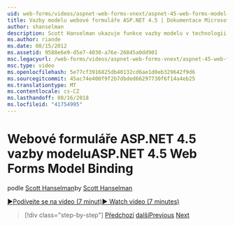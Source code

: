 ```yaml
---
uid: web-forms/videos/aspnet-web-forms-vnext/aspnet-45-web-forms-model-binding
title: Vazby modelu webové formuláře ASP.NET 4.5 | Dokumentace Microsoftu
author: shanselman
description: Scott Hanselman ukazuje funkce vazby modelu v technologii ASP.NET 4.5
ms.author: riande
ms.date: 08/15/2012
ms.assetid: 9588e6e9-d5e7-4030-a76e-26845a0dd901
msc.legacyurl: /web-forms/videos/aspnet-web-forms-vnext/aspnet-45-web-forms-model-binding
msc.type: video
ms.openlocfilehash: 5e77cf3916825db40132cd6ae1d0eb329642f9d6
ms.sourcegitcommit: 45ac74e400f9f2b7dbded66297730f6f14a4eb25
ms.translationtype: MT
ms.contentlocale: cs-CZ
ms.lasthandoff: 08/16/2018
ms.locfileid: "41754995"
---
```

<a name="aspnet-45-web-forms-model-binding"></a><span data-ttu-id="97bce-103">Webové formuláře ASP.NET 4.5 vazby modelu</span><span class="sxs-lookup"><span data-stu-id="97bce-103">ASP.NET 4.5 Web Forms Model Binding</span></span>
====================
<span data-ttu-id="97bce-104">podle [Scott Hanselman](https://github.com/shanselman)</span><span class="sxs-lookup"><span data-stu-id="97bce-104">by [Scott Hanselman](https://github.com/shanselman)</span></span>

[<span data-ttu-id="97bce-105">&#9654;Podívejte se na video (7 minut)</span><span class="sxs-lookup"><span data-stu-id="97bce-105">&#9654; Watch video (7 minutes)</span></span>](https://channel9.msdn.com/Blogs/ASP-NET-Site-Videos/aspnet-45-web-forms-model-binding)

> [!div class="step-by-step"]
> <span data-ttu-id="97bce-106">[Předchozí](aspnet-vnext-videos-model-binding-part-3-updating.md)
> [další](aspnet-45-web-forms-strong-typed-data-controls.md)</span><span class="sxs-lookup"><span data-stu-id="97bce-106">[Previous](aspnet-vnext-videos-model-binding-part-3-updating.md)
[Next](aspnet-45-web-forms-strong-typed-data-controls.md)</span></span>
